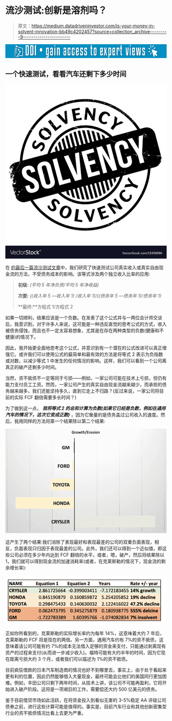 # 流沙测试:创新是溶剂吗？

> 原文：<https://medium.datadriveninvestor.com/is-your-money-in-solvent-innovation-bb49c4202457?source=collection_archive---------9----------------------->

[![](img/704ba5c6460740563cd3f796bbbc39c4.png)](http://www.track.datadriveninvestor.com/1B9E)

## 一个快速测试，看看汽车还剩下多少时间

![](img/819f5cc1226a3b549c27b0e1bddba328.png)

在 [的最后一篇流沙测试文章](https://medium.com/datadriveninvestor/income-erosion-40fb19f6b673)中，我们研究了快速测试公司真实收入或真实自由现金流的方法，不受债务成本的影响。该等式涉及两个独立收入比率的应用:

> **初级:** *(平均 5 年净负债/平均 5 年净收益)*
> 
> **次要:** *((收入年 5 —收入年 1) /收入年 1)/((债务年 5 —债务年 1)/债务年 1)*
> 
> **最终:**方程式 1/方程式 2

如果一切顺利，结果应该是一个负数。在发表了这个公式并与一两位会计师交谈后，我意识到，对于许多人来说，这可能是一种违反直觉的思考公式的方式，收入被债务侵蚀，而且也不一定太容易想象，尤其是在存在两种类型的负数(健康和不健康)的情况下。

因此，我开始更全面地思考这个公式，并意识到有一个潜在的公式改进可以真正增强它。或许我们可以使用公式的最简单和最有效的方法是将等式 2 表示为负指数或对数，以减少等式 1 中发生的任何情况的影响。这样，我们可以看到一个公司离真正的破产还剩多少时间。

当然，资不抵债不一定等同于亏损——例如，一家公司可能在技术上亏损，但仍有能力支付员工工资。然而，一家公司产生的真实自由现金流越来越少，而承担的债务越来越多，我们还能坚持多久，直到它走上不归路？(反过来说，一家公司将目前的实际 FCF 翻倍需要多长时间？)

为了做到这一点， ***我将等式 2* *的总和计算为负数(如果它已经是负数，例如在通用汽车的情况下，这次它变成正数)*** ，因为它衡量的是债务盖过公司收入的速度。然后，我用同样的方法将第一个结果除以第二个结果:

![](img/f818837c686ac2d7cc40ae9254b586b7.png)

这产生了两个结果:我们消除了表现最好和表现最差的公司的双重负面表现，相反，负面表现只归因于表现最差的公司。此外，我们还可以得到一个近似值，即这些公司必须在多少年内达到 FCF 翻倍的水平，或者，嗯，破产，然后将结果除以 1，我们就可以得到现金流的加速消耗率(或者，在克莱斯勒的情况下，现金流的剩余增长率):

![](img/69670127b96c3082bdd78f1de48a7020.png)

正如你所看到的，克莱斯勒的实际增长率约为每年 14%，这意味着大约 7 年后，克莱斯勒的 FCF 将是现在的两倍。另一方面，通用汽车约有 7%的资不抵债，这意味着该公司可能有约 7%的成本无法借入足够的资金来支付，只能通过剥离现有资产的过程来支付(从而进一步减少收入)。福特可能有大约半年的时间，因为它现在距离亏损大约 3 个月，或者我们可以描述为 1%的资不抵债。

目前疯狂借款的日本汽车制造商的情况也好不到哪里去，事实上，由于处于看起来更有利的位置，因此仍然能够借入大量现金，最终可能会比他们的美国同行更加困难。例如，丰田公司只剩下两年时间，从技术上讲，该公司不可能再盈利，它将开始进入破产阶段。这将是一项艰巨的工作，需要偿还大约 500 亿美元的债务。

鉴于目前借贷市场如此活跃，在将资金投入到看似无害的 3-5%稳定 AA 评级公司债券之前，进行这些计算可能是值得的。事实是，目前汽车行业和其他创新密集型行业的资不抵债情况比看上去更为严重。